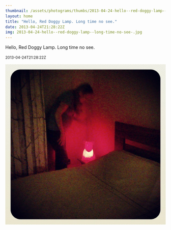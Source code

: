 ```yaml
---
thumbnail: /assets/photograms/thumbs/2013-04-24-hello--red-doggy-lamp--long-time-no-see-.jpg
layout: home
title: "Hello, Red Doggy Lamp. Long time no see."
date: 2013-04-24T21:28:22Z
img: 2013-04-24-hello--red-doggy-lamp--long-time-no-see-.jpg
---
```


Hello, Red Doggy Lamp. Long time no see.

<small>2013-04-24T21:28:22Z</small>

![Hello, Red Doggy Lamp. Long time no see.](2013-04-24-hello--red-doggy-lamp--long-time-no-see-.jpg)
